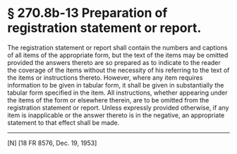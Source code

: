 # § 270.8b-13   Preparation of registration statement or report.

The registration statement or report shall contain the numbers and captions of all items of the appropriate form, but the text of the items may be omitted provided the answers thereto are so prepared as to indicate to the reader the coverage of the items without the necessity of his referring to the text of the items or instructions thereto. However, where any item requires information to be given in tabular form, it shall be given in substantially the tabular form specified in the item. All instructions, whether appearing under the items of the form or elsewhere therein, are to be omitted from the registration statement or report. Unless expressly provided otherwise, if any item is inapplicable or the answer thereto is in the negative, an appropriate statement to that effect shall be made. 



---

[N] [18 FR 8576, Dec. 19, 1953] 




